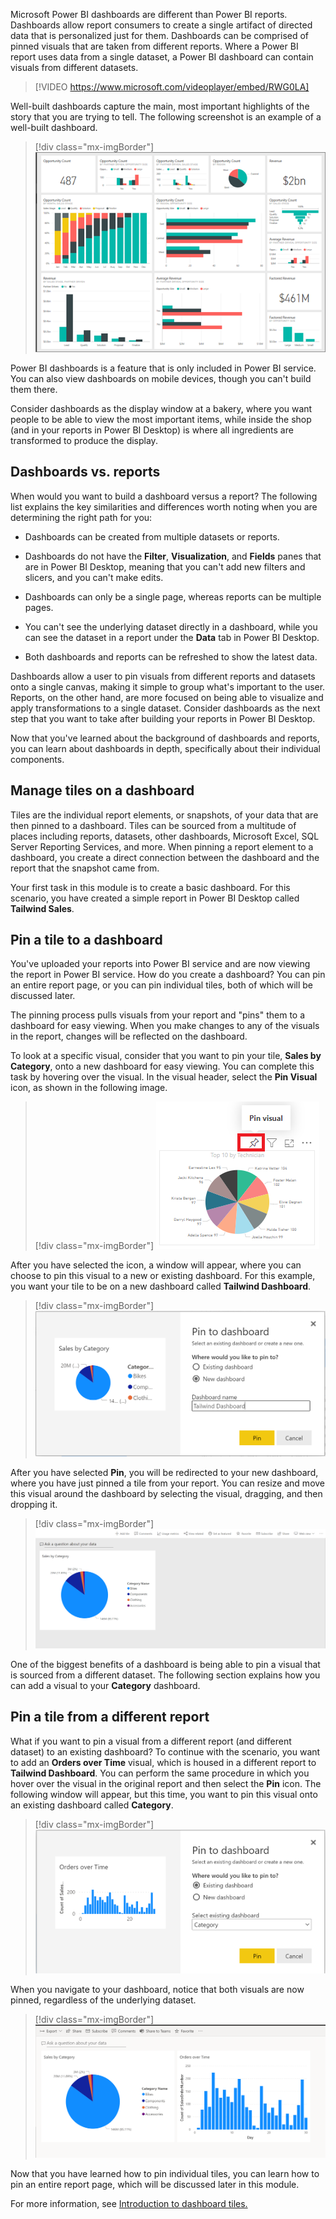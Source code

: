Microsoft Power BI dashboards are different than Power BI reports. Dashboards allow report consumers to create a single artifact of directed data that is personalized just for them. Dashboards can be comprised of pinned visuals that are taken from different reports. Where a Power BI report uses data from a single dataset, a Power BI dashboard can contain visuals from different datasets.

> [!VIDEO https://www.microsoft.com/videoplayer/embed/RWG0LA]

Well-built dashboards capture the main, most important highlights of the story that you are trying to tell. The following screenshot is an example of a well-built dashboard.

> [!div class="mx-imgBorder"]
> [![Screenshot example of a well built dashboard.](../media/01-dashboard-example-ss.png)](../media/01-dashboard-example-ss.png#lightbox)

Power BI dashboards is a feature that is only included in Power BI service. You can also view dashboards on mobile devices, though you can't build them there.

Consider dashboards as the display window at a bakery, where you want people to be able to view the most important items, while inside the shop (and in your reports in Power BI Desktop) is where all ingredients are transformed to produce the display.

## Dashboards vs. reports

When would you want to build a dashboard versus a report? The following list explains the key similarities and differences worth noting when you are determining the right path for you:

-   Dashboards can be created from multiple datasets or reports.

-   Dashboards do not have the **Filter**, **Visualization**, and **Fields** panes that are in Power BI Desktop, meaning that you can't add new filters and slicers, and you can't make edits.

-   Dashboards can only be a single page, whereas reports can be multiple pages.

-   You can't see the underlying dataset directly in a dashboard, while you can see the dataset in a report under the **Data** tab in Power BI Desktop.

-   Both dashboards and reports can be refreshed to show the latest data.

Dashboards allow a user to pin visuals from different reports and datasets onto a single canvas, making it simple to group what's important to the user. Reports, on the other hand, are more focused on being able to visualize and apply transformations to a single dataset. Consider dashboards as the next step that you want to take after building your reports in Power BI Desktop.

Now that you've learned about the background of dashboards and reports, you can learn about dashboards in depth, specifically about their individual components.

## Manage tiles on a dashboard

Tiles are the individual report elements, or snapshots, of your data that are then pinned to a dashboard. Tiles can be sourced from a multitude of places including reports, datasets, other dashboards, Microsoft Excel, SQL Server Reporting Services, and more. When pinning a report element to a dashboard, you create a direct connection between the dashboard and the report that the snapshot came from.

Your first task in this module is to create a basic dashboard. For this scenario, you have created a simple report in Power BI Desktop called **Tailwind Sales**.

## Pin a tile to a dashboard

You've uploaded your reports into Power BI service and are now viewing the report in Power BI service. How do you create a dashboard? You can pin an entire report page, or you can pin individual tiles, both of which will be discussed later.

The pinning process pulls visuals from your report and "pins" them to a dashboard for easy viewing. When you make changes to any of the visuals in the report, changes will be reflected on the dashboard.

To look at a specific visual, consider that you want to pin your tile, **Sales by Category**, onto a new dashboard for easy viewing. You can complete this task by hovering over the visual. In the visual header, select the **Pin Visual** icon, as shown in the following image.

> [!div class="mx-imgBorder"]
> [![Screenshot of the Pin the visual button.](../media/01-pin-visual-button-ss.png)](../media/01-pin-visual-button-ss.png#lightbox)

After you have selected the icon, a window will appear, where you can choose to pin this visual to a new or existing dashboard. For this example, you want your tile to be on a new dashboard called **Tailwind Dashboard**.

> [!div class="mx-imgBorder"]
> [![Screenshot of the Pin to dashboard window.](../media/01-pin-dashboard-window-ss.png)](../media/01-pin-dashboard-window-ss.png#lightbox)

After you have selected **Pin**, you will be redirected to your new dashboard, where you have just pinned a tile from your report. You can resize and move this visual around the dashboard by selecting the visual, dragging, and then dropping it.

> [!div class="mx-imgBorder"]
> [![Screenshot of a single pinned tile on a dashboard.](../media/01-pin-single-tile-ss.png)](../media/01-pin-single-tile-ss.png#lightbox)

One of the biggest benefits of a dashboard is being able to pin a visual that is sourced from a different dataset. The following section explains how you can add a visual to your **Category** dashboard.

## Pin a tile from a different report

What if you want to pin a visual from a different report (and different dataset) to an existing dashboard? To continue with the scenario, you want to add an **Orders over Time** visual, which is housed in a different report to **Tailwind Dashboard**. You can perform the same procedure in which you hover over the visual in the original report and then select the **Pin** icon. The following window will appear, but this time, you want to pin this visual onto an existing dashboard called **Category**.

> [!div class="mx-imgBorder"]
> [![Screenshot of the Pin to dashboard window with orders over time visual.](../media/01-pin-dash-ss.png)](../media/01-pin-dash-ss.png#lightbox)

When you navigate to your dashboard, notice that both visuals are now pinned, regardless of the underlying dataset.

> [!div class="mx-imgBorder"]
> [![Screenshot of both visuals pinned to dashboard.](../media/01-pin-tiles-ss.png)](../media/01-pin-tiles-ss.png#lightbox)

Now that you have learned how to pin individual tiles, you can learn how to pin an entire report page, which will be discussed later in this module.

For more information, see [Introduction to dashboard tiles.](https://docs.microsoft.com/power-bi/create-reports/service-dashboard-tiles/?azure-portal=true)